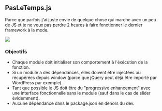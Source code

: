 ## PasLeTemps.js

Parce que parfois j'ai juste envie de quelque chose qui marche avec un peu de JS et je ne veux pas perdre 2 heures à faire fonctionner le dernier framework à la mode.

![](https://media.giphy.com/media/w6xbAu4Vh94dy/giphy.gif)


### Objectifs

- Chaque module doit initialiser son comportement à l'éxécution de la fonction.
- Si un module a des dépendances, elles doivent être injectées ou récupérées depuis window (parce que jQuery peut déjà être importé par WordPress par exemple).
- Tant que possible le JS doit être du "progressive enhancement" avec une interface fonctionnelle sans le module (sauf dans le cas de slider évidemment).
- Aucune dépendance dans le package.json en dehors du dev.

